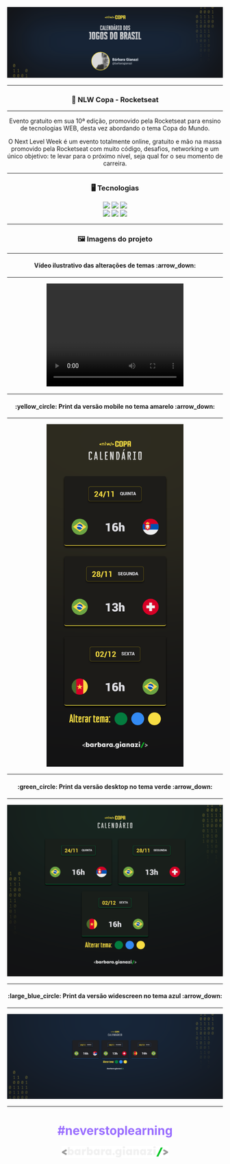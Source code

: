 <img src="./assets/capa-projeto.svg">

<hr>
<h3 align="center"> 🚀 NLW Copa - Rocketseat </h3>
<hr>

<p align="center">
Evento gratuito em sua 10ª edição, promovido pela Rocketseat para ensino de tecnologias WEB, desta vez abordando o tema Copa do Mundo.
</p>
<p align="center">
O Next Level Week é um evento totalmente online, gratuito e mão na massa promovido pela Rocketseat com muito código, desafios, networking e um único objetivo: te levar para o próximo nível, seja qual for o seu momento de carreira.
</p>
<hr>

<h3 align="center">🖥️ Tecnologias</h3>
<div align="center">
    <img src="https://img.shields.io/badge/HTML5-E34F26?style=for-the-badge&logo=html5&logoColor=white"/>
    <img src="https://img.shields.io/badge/CSS3-1572B6?style=for-the-badge&logo=css3&logoColor=white"/>
    <img src="https://img.shields.io/badge/JavaScript-F7DF1E?style=for-the-badge&logo=javascript&logoColor=black"/>
    <br>
    <img src="https://img.shields.io/badge/Figma-2E2E2E?style=for-the-badge&logo=figma&logoColor=white"/>
    <img src="https://img.shields.io/badge/GIT-E44C30?style=for-the-badge&logo=git&logoColor=white"/>
    <img src="https://img.shields.io/badge/GitHub-100000?style=for-the-badge&logo=github&logoColor=white"/>
</div>

<hr>
<h3 align="center">🖼️ Imagens do projeto</h3>
<hr>
<h4 align="center">Vídeo ilustrativo das alterações de temas :arrow_down:</h4>
<hr>
<center><video width="320" height="240" controls >
  <source src="./assets/prints/video.mp4" type="video/mp4">
</video>

<hr>
<h4>:yellow_circle: Print da versão mobile no tema amarelo :arrow_down:</h4>
<hr>
<center><img width=320px; src="./assets/prints/mobile.png" alt="print mobile">

<hr>
<h4>:green_circle: Print da versão desktop no tema verde :arrow_down:</h4>
<hr>
<center><img src="./assets/prints/desktop.png" alt="print desktop">

<hr>
<h4>:large_blue_circle: Print da versão widescreen no tema azul :arrow_down:</h4>
<hr>
<center><img src="./assets/prints/widescreen.png" alt="print widescreen">

<hr>

<center><h1 style="color: #996dff; font-weight:bold">#neverstoplearning</h1>

<img src="./assets/logo-fundo-escuro.svg" style="width: 250px; "/>